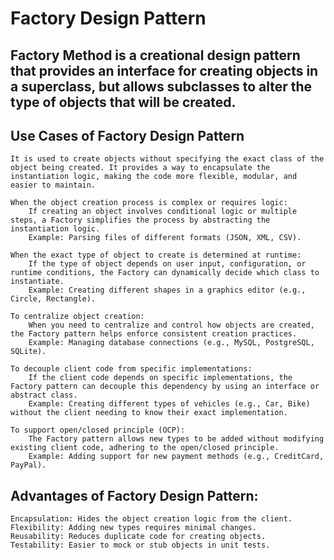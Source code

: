# Factory Design Pattern 

## Factory Method is a creational design pattern that provides an interface for creating objects in a superclass, but allows subclasses to alter the type of objects that will be created.

## Use Cases of Factory Design Pattern

    It is used to create objects without specifying the exact class of the object being created. It provides a way to encapsulate the instantiation logic, making the code more flexible, modular, and easier to maintain.

    When the object creation process is complex or requires logic:
        If creating an object involves conditional logic or multiple steps, a Factory simplifies the process by abstracting the instantiation logic.
        Example: Parsing files of different formats (JSON, XML, CSV).

    When the exact type of object to create is determined at runtime:
        If the type of object depends on user input, configuration, or runtime conditions, the Factory can dynamically decide which class to instantiate.
        Example: Creating different shapes in a graphics editor (e.g., Circle, Rectangle).

    To centralize object creation:
        When you need to centralize and control how objects are created, the Factory pattern helps enforce consistent creation practices.
        Example: Managing database connections (e.g., MySQL, PostgreSQL, SQLite).

    To decouple client code from specific implementations:
        If the client code depends on specific implementations, the Factory pattern can decouple this dependency by using an interface or abstract class.
        Example: Creating different types of vehicles (e.g., Car, Bike) without the client needing to know their exact implementation.

    To support open/closed principle (OCP):
        The Factory pattern allows new types to be added without modifying existing client code, adhering to the open/closed principle.
        Example: Adding support for new payment methods (e.g., CreditCard, PayPal).

## Advantages of Factory Design Pattern:

    Encapsulation: Hides the object creation logic from the client.
    Flexibility: Adding new types requires minimal changes.
    Reusability: Reduces duplicate code for creating objects.
    Testability: Easier to mock or stub objects in unit tests.
